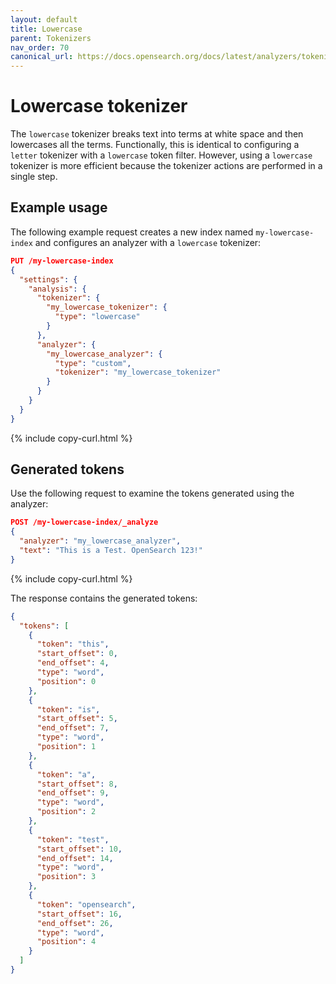 ```yaml
---
layout: default
title: Lowercase
parent: Tokenizers
nav_order: 70
canonical_url: https://docs.opensearch.org/docs/latest/analyzers/tokenizers/lowercase/
---
```


# Lowercase tokenizer

The `lowercase` tokenizer breaks text into terms at white space and then lowercases all the terms. Functionally, this is identical to configuring a `letter` tokenizer with a `lowercase` token filter. However, using a `lowercase` tokenizer is more efficient because the tokenizer actions are performed in a single step.

## Example usage

The following example request creates a new index named `my-lowercase-index` and configures an analyzer with a `lowercase` tokenizer:

```json
PUT /my-lowercase-index
{
  "settings": {
    "analysis": {
      "tokenizer": {
        "my_lowercase_tokenizer": {
          "type": "lowercase"
        }
      },
      "analyzer": {
        "my_lowercase_analyzer": {
          "type": "custom",
          "tokenizer": "my_lowercase_tokenizer"
        }
      }
    }
  }
}
```
{% include copy-curl.html %}

## Generated tokens

Use the following request to examine the tokens generated using the analyzer:

```json
POST /my-lowercase-index/_analyze
{
  "analyzer": "my_lowercase_analyzer",
  "text": "This is a Test. OpenSearch 123!"
}
```
{% include copy-curl.html %}

The response contains the generated tokens:

```json
{
  "tokens": [
    {
      "token": "this",
      "start_offset": 0,
      "end_offset": 4,
      "type": "word",
      "position": 0
    },
    {
      "token": "is",
      "start_offset": 5,
      "end_offset": 7,
      "type": "word",
      "position": 1
    },
    {
      "token": "a",
      "start_offset": 8,
      "end_offset": 9,
      "type": "word",
      "position": 2
    },
    {
      "token": "test",
      "start_offset": 10,
      "end_offset": 14,
      "type": "word",
      "position": 3
    },
    {
      "token": "opensearch",
      "start_offset": 16,
      "end_offset": 26,
      "type": "word",
      "position": 4
    }
  ]
}
```
